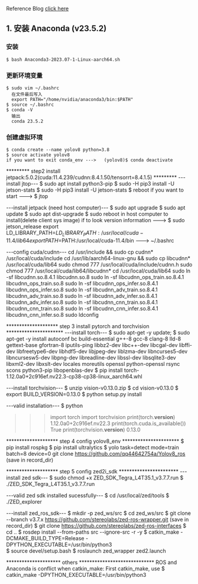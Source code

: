 Reference Blog [click here](https://blog.csdn.net/weixin_43702653/article/details/129249585)


## 1. 安装 Anaconda (v23.5.2)
### 安装
```
$ bash Anaconda3-2023.07-1-Linux-aarch64.sh
```
### 更新环境变量
```
$ sudo vim ~/.bashrc
  在文件最后写入
  export PATH="/home/nvidia/anaconda3/bin:$PATH"
$ source ~/.bashrc
$ conda -V 
  输出
  conda 23.5.2
```
### 创建虚拟环境
```
$ conda create --name yolov8 python=3.8
$ source activate yolov8
if you want to exit conda_env --->   (yolov8)$ conda deactivate
```

********* step2 install jetpack:5.0.2(cuda:11.4.239/cudnn:8.4.1.50/tensorrt=8.4.1.5) *********
---install jtop---
$ sudo apt install python3-pip
$ sudo -H pip3 install -U jetson-stats
$ sudo -H pip3 install -U jetson-stats
$ reboot
if you want to start ---> $ jtop 

---install jetpack (need host computer)---
$ sudo apt upgrade
$ sudo apt update
$ sudo apt dist-upgrade
$ sudo reboot
in host computer to install(delete client sys image)
if to look version information ---> $ sudo jetson_release
 export LD_LIBRARY_PATH=$LD_LIBRARY_PATH:/usr/local/cuda-11.4/lib64
 export PATH=$PATH:/usr/local/cuda-11.4/bin ---> ~/.bashrc

---config cuda/cudnn---
cd /usr/include && sudo cp cudnn* /usr/local/cuda/include
cd /usr/lib/aarch64-linux-gnu && sudo cp libcudnn* /usr/local/cuda/lib64
sudo chmod 777 /usr/local/cuda/include/cudnn.h 
sudo chmod 777 /usr/local/cuda/lib64/libcudnn*
cd /usr/local/cuda/lib64
sudo ln -sf libcudnn.so.8.4.1 libcudnn.so.8
sudo ln -sf libcudnn_ops_train.so.8.4.1 libcudnn_ops_train.so.8
sudo ln -sf libcudnn_ops_infer.so.8.4.1 libcudnn_ops_infer.so.8
sudo ln -sf libcudnn_adv_train.so.8.4.1 libcudnn_adv_train.so.8
sudo ln -sf libcudnn_adv_infer.so.8.4.1 libcudnn_adv_infer.so.8
sudo ln -sf libcudnn_cnn_train.so.8.4.1 libcudnn_cnn_train.so.8
sudo ln -sf libcudnn_cnn_infer.so.8.4.1 libcudnn_cnn_infer.so.8
sudo ldconfig

******************** step 3 install pytorch and torchvision **********************
---install torch---
$ sudo apt-get -y update; 
$ sudo apt-get -y install autoconf bc build-essential g++-8 gcc-8 clang-8 lld-8 gettext-base gfortran-8 iputils-ping libbz2-dev libc++-dev libcgal-dev libffi-dev libfreetype6-dev libhdf5-dev libjpeg-dev liblzma-dev libncurses5-dev libncursesw5-dev libpng-dev libreadline-dev libssl-dev libsqlite3-dev libxml2-dev libxslt-dev locales moreutils openssl python-openssl rsync scons python3-pip libopenblas-dev
$ pip install torch-1.12.0a0+2c916ef.nv22.3-cp38-cp38-linux_aarch64.whl 

---install torchvision---
$ unzip vision-v0.13.0.zip
$ cd vision-v0.13.0
$ export BUILD_VERSION=0.13.0
$ python setup.py install

---valid installation---
$ python 
>>> import torch
>>> import torchvision
>>> print(torch.__version__)
1.12.0a0+2c916ef.nv22.3
>>> print(torch.cuda.is_available())
True
>>> print(torchvision.__version__)
0.13.0

******************** step 4 config yolov8_env **********************
$ pip install rospkg
$ pip install ultralytics
$ yolo task=detect mode=train batch=8 device=0
git clone https://github.com/qq44642754a/Yolov8_ros (save in record_dir)

******************** step 5 config zed2i_sdk ***********************
---install zed sdk---
$ sudo chmod +x ZED_SDK_Tegra_L4T35.1_v3.7.7.run
$ ./ZED_SDK_Tegra_L4T35.1_v3.7.7.run

---valid zed sdk installed sucessfully---
$ cd /usr/local/zed/tools
$ ./ZED_explorer

---install zed_ros_sdk---
$ mkdir -p zed_ws/src
$ cd zed_ws/src
$ git clone --branch v3.7.x https://github.com/stereolabs/zed-ros-wrapper.git (save in record_dir)
$ git clone https://github.com/stereolabs/zed-ros-interfaces
$ cd ..
$ rosdep install --from-paths src --ignore-src -r -y
$ catkin_make -DCMAKE_BUILD_TYPE=Release -DPYTHON_EXECUTABLE=/usr/bin/python3  
$ source devel/setup.bash
$ roslaunch zed_wrapper zed2.launch


********************* others *****************************
ROS and Anaconda is conflict when catkin_make: 
First catkin_make, use
$ catkin_make -DPYTHON_EXECUTABLE=/usr/bin/python3  
